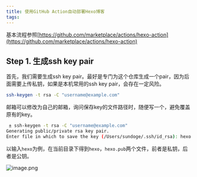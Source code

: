 ```yaml
---
title: 使用GitHub Action自动部署Hexo博客
tags:
---
```


基本流程参照[https://github.com/marketplace/actions/hexo-action](https://github.com/marketplace/actions/hexo-action)

## Step 1. 生成ssh key pair

首先，我们需要生成ssh key pair。最好是专门为这个仓库生成一个pair，因为后面需要上传私钥，如果是本机常用的ssh key pair，会存在一定风险。

```bash
ssh-keygen -t rsa -C "username@example.com"
```

邮箱可以修改为自己的邮箱，询问保存key的文件路径时，随便写一个，避免覆盖原有的key。

```bash
 ± ssh-keygen -t rsa -C "username@example.com"
Generating public/private rsa key pair.
Enter file in which to save the key (/Users/sundoge/.ssh/id_rsa): hexo
```

以输入`hexo`为例，在当前目录下得到`hexo`，`hexo.pub`两个文件，前者是私钥，后者是公钥。



![image.png](https://i.loli.net/2020/07/31/C9HbrLjyUO1X3EQ.png)